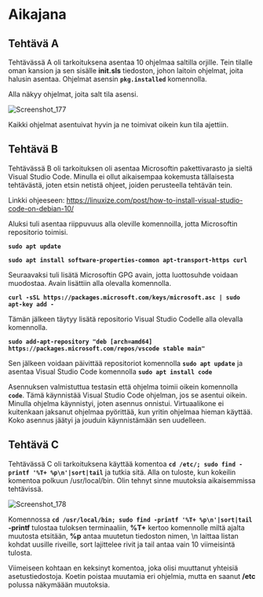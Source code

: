 <h1> Aikajana </h1>

<h2> Tehtävä A </h2>

Tehtävässä A oli tarkoituksena asentaa 10 ohjelmaa saltilla orjille. Tein tilalle oman kansion ja sen sisälle **init.sls** tiedoston, johon laitoin ohjelmat, joita halusin asentaa. Ohjelmat asensin **``pkg.installed``** komennolla.

Alla näkyy ohjelmat, joita salt tila asensi.

![Screenshot_177](https://user-images.githubusercontent.com/82207948/117585372-c8bc9400-b11a-11eb-8dd9-8566cb1f3c79.png)

Kaikki ohjelmat asentuivat hyvin ja ne toimivat oikein kun tila ajettiin.

<h2> Tehtävä B </h2>

Tehtävässä B oli tarkoituksen oli asentaa Microsoftin pakettivarasto ja sieltä Visual Studio Code. Minulla ei ollut aikaisempaa kokemusta tällaisesta tehtävästä, joten etsin netistä ohjeet, joiden perusteella tehtävän tein.

Linkki ohjeeseen: https://linuxize.com/post/how-to-install-visual-studio-code-on-debian-10/

Aluksi tuli asentaa riippuvuus alla oleville komennoilla, jotta Microsoftin repositorio toimisi.  

**``sudo apt update``**

**``sudo apt install software-properties-common apt-transport-https curl``**

Seuraavaksi tuli lisätä Microsoftin GPG avain, jotta luottosuhde voidaan muodostaa. Avain lisättiin alla olevalla komennolla. 

**``curl -sSL https://packages.microsoft.com/keys/microsoft.asc | sudo apt-key add -``**

Tämän jälkeen täytyy lisätä repositorio Visual Studio Codelle alla olevalla komennolla.

**``sudo add-apt-repository "deb [arch=amd64] https://packages.microsoft.com/repos/vscode stable main"``**

Sen jälkeen voidaan päivittää repositoriot komennolla **``sudo apt update``** ja asentaa Visual Studio Code komennolla **``sudo apt install code``**

Asennuksen valmistuttua testasin että ohjelma toimii oikein komennolla **``code``**. Tämä käynnistää Visual Studio Code ohjelman, jos se asentui oikein. Minulla ohjelma käynnistyi, joten asennus onnistui. Virtuaalikone ei kuitenkaan jaksanut ohjelmaa pyörittää, kun yritin ohjelmaa hieman käyttää. Koko asennus jäätyi ja jouduin käynnistämään sen uudelleen. 

<h2> Tehtävä C </h2>

Tehtävässä C oli tarkoituksena käyttää komentoa **``cd /etc/; sudo find -printf '%T+ %p\n'|sort|tail``** ja tutkia sitä. Alla on tuloste, kun kokeilin komentoa polkuun /usr/local/bin. Olin tehnyt sinne muutoksia aikaisemmissa tehtävissä.

![Screenshot_178](https://user-images.githubusercontent.com/82207948/117586204-54382400-b11f-11eb-8de4-e1c0bb3d04a7.png)

Komennossa **``cd /usr/local/bin; sudo find -printf '%T+ %p\n'|sort|tail``** **-printf** tulostaa tuloksen terminaaliin, **%T+** kertoo komennolle miltä ajalta muutosta etsitään, **%p** antaa muutetun tiedoston nimen, \n laittaa listan kohdat uusille riveille, sort lajittelee rivit ja tail antaa vain 10 viimeisintä tulosta. 

Viimeiseen kohtaan en keksinyt komentoa, joka olisi muuttanut yhteisiä asetustiedostoja. Koetin poistaa muutamia eri ohjelmia, mutta en saanut **/etc** polussa näkymäään muutoksia. 
